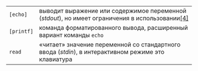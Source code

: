 |            |                                                                                                                                                   |
| ---------- | ------------------------------------------------------------------------------------------------------------------------------------------------- |
| `[echo]`   | выводит выражение или содержимое переменной (_stdout_), но имеет ограничения в использовании[[4]](https://ru.wikipedia.org/wiki/Bash#cite_note-4) |
| `[printf]` | команда форматированного вывода, расширенный вариант команды `echo`                                                                               |
| `read`     | «читает» значение переменной со стандартного ввода (_stdin_), в интерактивном режиме это клавиатура                                               |
